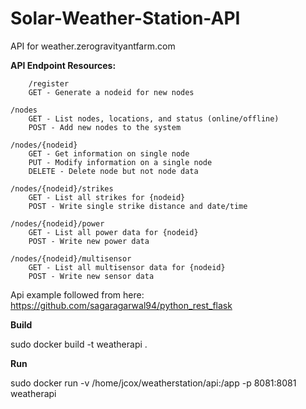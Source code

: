 # Solar-Weather-Station-API
API for weather.zerogravityantfarm.com


**API Endpoint Resources:**

        /register
		GET - Generate a nodeid for new nodes

	/nodes
		GET - List nodes, locations, and status (online/offline)
		POST - Add new nodes to the system
	
	/nodes/{nodeid}
		GET - Get information on single node
		PUT - Modify information on a single node
		DELETE - Delete node but not node data
		
	/nodes/{nodeid}/strikes
		GET - List all strikes for {nodeid}
		POST - Write single strike distance and date/time
		
	/nodes/{nodeid}/power
		GET - List all power data for {nodeid}
		POST - Write new power data 
		
	/nodes/{nodeid}/multisensor
		GET - List all multisensor data for {nodeid}
		POST - Write new sensor data

Api example followed from here: https://github.com/sagaragarwal94/python_rest_flask


**Build**

sudo docker build -t weatherapi .

**Run**

sudo docker run -v /home/jcox/weatherstation/api:/app -p 8081:8081 weatherapi 
